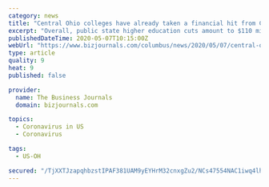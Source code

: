 ```yaml
---
category: news
title: "Central Ohio colleges have already taken a financial hit from Covid-19. Here’s what DeWine’s budget cuts will mean for them"
excerpt: "Overall, public state higher education cuts amount to $110 million, out of DeWine's total $775 million in budget cuts. The majority of those cuts will impact the K-12 education se"
publishedDateTime: 2020-05-07T10:15:00Z
webUrl: "https://www.bizjournals.com/columbus/news/2020/05/07/central-ohio-colleges-have-already-taken-a.html"
type: article
quality: 9
heat: 9
published: false

provider:
  name: The Business Journals
  domain: bizjournals.com

topics:
  - Coronavirus in US
  - Coronavirus

tags:
  - US-OH

secured: "/TjXXTJzapqhbzstIPAF381UAM9yEYHrM32cnxgZu2/NCs47554NAC1iwq4lhKxtLCMwqkNR4dAA0peaDkocD/EhoiFgi1c5OfsF6X/An7UkFXi73L/PHFDavPtRlWnvBwGzj9LnvIY2cabGb912vvxugHPFM2MYP3pe/PPKclyqYLD/4sGlgh4wA7XM+fUXHtZ+kX5HfjnFO/rnoVaM/U9YCP8po1nIBjZRcHe4v2F8tQH+ZnA65u7xgITdv4UDm0pwpVShvoWvRNGXXRCkvue8DTfcbliro7AsYAlIjSazHr+3U1R5PiBLPPXU2VBMBEPiksb+n6VwOxITnPEQgdLpaceOwMs9MwleqxOqriTgrrLphxZ24kIuJ/hFQg0/Do7uq6u6EGLiqI16o/kLO5V/Tov2bFRFxG7abdf75uCO+EZknH53guzgdStleknYT6Krh8Zwn5wwYanHv91LQYUZtGjHOShluH9c9SfX60Y=;n2WXIwXi6EYDhxhvPt/rIA=="
---
```


